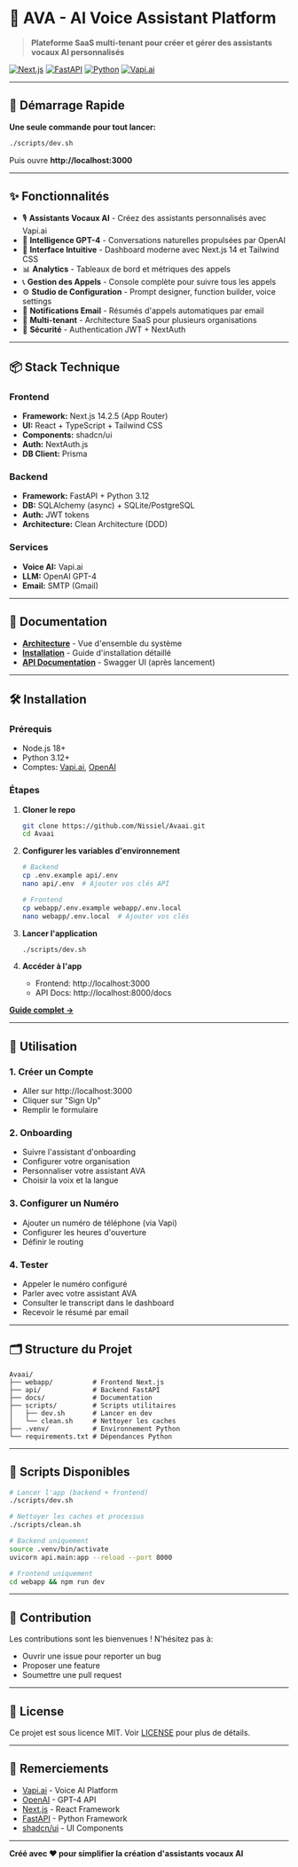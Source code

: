 # 🤖 AVA - AI Voice Assistant Platform

> **Plateforme SaaS multi-tenant pour créer et gérer des assistants vocaux AI personnalisés**

[![Next.js](https://img.shields.io/badge/Next.js-14.2.5-black)](https://nextjs.org/)
[![FastAPI](https://img.shields.io/badge/FastAPI-0.110.0-009688)](https://fastapi.tiangolo.com/)
[![Python](https://img.shields.io/badge/Python-3.12-blue)](https://www.python.org/)
[![Vapi.ai](https://img.shields.io/badge/Vapi.ai-Integrated-purple)](https://vapi.ai/)

---

## 🚀 Démarrage Rapide

**Une seule commande pour tout lancer:**

```bash
./scripts/dev.sh
```

Puis ouvre **http://localhost:3000**

---

## ✨ Fonctionnalités

- 🎙️ **Assistants Vocaux AI** - Créez des assistants personnalisés avec Vapi.ai
- 🧠 **Intelligence GPT-4** - Conversations naturelles propulsées par OpenAI
- 🎨 **Interface Intuitive** - Dashboard moderne avec Next.js 14 et Tailwind CSS
- 📊 **Analytics** - Tableaux de bord et métriques des appels
- 📞 **Gestion des Appels** - Console complète pour suivre tous les appels
- ⚙️ **Studio de Configuration** - Prompt designer, function builder, voice settings
- 📧 **Notifications Email** - Résumés d'appels automatiques par email
- 🏢 **Multi-tenant** - Architecture SaaS pour plusieurs organisations
- 🔐 **Sécurité** - Authentication JWT + NextAuth

---

## 📦 Stack Technique

### Frontend
- **Framework:** Next.js 14.2.5 (App Router)
- **UI:** React + TypeScript + Tailwind CSS
- **Components:** shadcn/ui
- **Auth:** NextAuth.js
- **DB Client:** Prisma

### Backend
- **Framework:** FastAPI + Python 3.12
- **DB:** SQLAlchemy (async) + SQLite/PostgreSQL
- **Auth:** JWT tokens
- **Architecture:** Clean Architecture (DDD)

### Services
- **Voice AI:** Vapi.ai
- **LLM:** OpenAI GPT-4
- **Email:** SMTP (Gmail)

---

## 📖 Documentation

- **[Architecture](docs/ARCHITECTURE.md)** - Vue d'ensemble du système
- **[Installation](docs/SETUP.md)** - Guide d'installation détaillé
- **[API Documentation](http://localhost:8000/docs)** - Swagger UI (après lancement)

---

## 🛠️ Installation

### Prérequis

- Node.js 18+
- Python 3.12+
- Comptes: [Vapi.ai](https://vapi.ai), [OpenAI](https://platform.openai.com)

### Étapes

1. **Cloner le repo**
   ```bash
   git clone https://github.com/Nissiel/Avaai.git
   cd Avaai
   ```

2. **Configurer les variables d'environnement**
   ```bash
   # Backend
   cp .env.example api/.env
   nano api/.env  # Ajouter vos clés API
   
   # Frontend
   cp webapp/.env.example webapp/.env.local
   nano webapp/.env.local  # Ajouter vos clés
   ```

3. **Lancer l'application**
   ```bash
   ./scripts/dev.sh
   ```

4. **Accéder à l'app**
   - Frontend: http://localhost:3000
   - API Docs: http://localhost:8000/docs

**[Guide complet →](docs/SETUP.md)**

---

## 🎯 Utilisation

### 1. Créer un Compte
- Aller sur http://localhost:3000
- Cliquer sur "Sign Up"
- Remplir le formulaire

### 2. Onboarding
- Suivre l'assistant d'onboarding
- Configurer votre organisation
- Personnaliser votre assistant AVA
- Choisir la voix et la langue

### 3. Configurer un Numéro
- Ajouter un numéro de téléphone (via Vapi)
- Configurer les heures d'ouverture
- Définir le routing

### 4. Tester
- Appeler le numéro configuré
- Parler avec votre assistant AVA
- Consulter le transcript dans le dashboard
- Recevoir le résumé par email

---

## 🗂️ Structure du Projet

```
Avaai/
├── webapp/          # Frontend Next.js
├── api/             # Backend FastAPI
├── docs/            # Documentation
├── scripts/         # Scripts utilitaires
│   ├── dev.sh       # Lancer en dev
│   └── clean.sh     # Nettoyer les caches
├── .venv/           # Environnement Python
└── requirements.txt # Dépendances Python
```

---

## 🔧 Scripts Disponibles

```bash
# Lancer l'app (backend + frontend)
./scripts/dev.sh

# Nettoyer les caches et processus
./scripts/clean.sh

# Backend uniquement
source .venv/bin/activate
uvicorn api.main:app --reload --port 8000

# Frontend uniquement
cd webapp && npm run dev
```

---

## 🤝 Contribution

Les contributions sont les bienvenues ! N'hésitez pas à:
- Ouvrir une issue pour reporter un bug
- Proposer une feature
- Soumettre une pull request

---

## 📝 License

Ce projet est sous licence MIT. Voir [LICENSE](LICENSE) pour plus de détails.

---

## 🙏 Remerciements

- [Vapi.ai](https://vapi.ai) - Voice AI Platform
- [OpenAI](https://openai.com) - GPT-4 API
- [Next.js](https://nextjs.org) - React Framework
- [FastAPI](https://fastapi.tiangolo.com) - Python Framework
- [shadcn/ui](https://ui.shadcn.com) - UI Components

---

**Créé avec ❤️ pour simplifier la création d'assistants vocaux AI**
